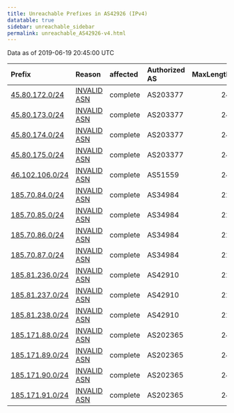 ```yaml
---
title: Unreachable Prefixes in AS42926 (IPv4)
datatable: true
sidebar: unreachable_sidebar
permalink: unreachable_AS42926-v4.html
---
```


Data as of 2019-06-19 20:45:00 UTC


<div class="datatable-begin"></div>

| Prefix                                                   | Reason                                                                                                 | affected   | Authorized AS   |   MaxLength | Anchor                                         |   unreachable /24s |
|:---------------------------------------------------------|:-------------------------------------------------------------------------------------------------------|:-----------|:----------------|------------:|:-----------------------------------------------|-------------------:|
| [45.80.172.0/24](https://stat.ripe.net/45.80.172.0/24)   | [INVALID ASN](https://rpki-validator.ripe.net/announcement-preview?asn=AS42926&prefix=45.80.172.0/24)  | complete   | AS203377        |          24 | [RIPE](unreachable_RIPE_NCC_RPKI_Root-v4.html) |                  1 |
| [45.80.173.0/24](https://stat.ripe.net/45.80.173.0/24)   | [INVALID ASN](https://rpki-validator.ripe.net/announcement-preview?asn=AS42926&prefix=45.80.173.0/24)  | complete   | AS203377        |          24 | [RIPE](unreachable_RIPE_NCC_RPKI_Root-v4.html) |                  1 |
| [45.80.174.0/24](https://stat.ripe.net/45.80.174.0/24)   | [INVALID ASN](https://rpki-validator.ripe.net/announcement-preview?asn=AS42926&prefix=45.80.174.0/24)  | complete   | AS203377        |          24 | [RIPE](unreachable_RIPE_NCC_RPKI_Root-v4.html) |                  1 |
| [45.80.175.0/24](https://stat.ripe.net/45.80.175.0/24)   | [INVALID ASN](https://rpki-validator.ripe.net/announcement-preview?asn=AS42926&prefix=45.80.175.0/24)  | complete   | AS203377        |          24 | [RIPE](unreachable_RIPE_NCC_RPKI_Root-v4.html) |                  1 |
| [46.102.106.0/24](https://stat.ripe.net/46.102.106.0/24) | [INVALID ASN](https://rpki-validator.ripe.net/announcement-preview?asn=AS42926&prefix=46.102.106.0/24) | complete   | AS51559         |          24 | [RIPE](unreachable_RIPE_NCC_RPKI_Root-v4.html) |                  1 |
| [185.70.84.0/24](https://stat.ripe.net/185.70.84.0/24)   | [INVALID ASN](https://rpki-validator.ripe.net/announcement-preview?asn=AS42926&prefix=185.70.84.0/24)  | complete   | AS34984         |          22 | [RIPE](unreachable_RIPE_NCC_RPKI_Root-v4.html) |                  1 |
| [185.70.85.0/24](https://stat.ripe.net/185.70.85.0/24)   | [INVALID ASN](https://rpki-validator.ripe.net/announcement-preview?asn=AS42926&prefix=185.70.85.0/24)  | complete   | AS34984         |          22 | [RIPE](unreachable_RIPE_NCC_RPKI_Root-v4.html) |                  1 |
| [185.70.86.0/24](https://stat.ripe.net/185.70.86.0/24)   | [INVALID ASN](https://rpki-validator.ripe.net/announcement-preview?asn=AS42926&prefix=185.70.86.0/24)  | complete   | AS34984         |          22 | [RIPE](unreachable_RIPE_NCC_RPKI_Root-v4.html) |                  1 |
| [185.70.87.0/24](https://stat.ripe.net/185.70.87.0/24)   | [INVALID ASN](https://rpki-validator.ripe.net/announcement-preview?asn=AS42926&prefix=185.70.87.0/24)  | complete   | AS34984         |          22 | [RIPE](unreachable_RIPE_NCC_RPKI_Root-v4.html) |                  1 |
| [185.81.236.0/24](https://stat.ripe.net/185.81.236.0/24) | [INVALID ASN](https://rpki-validator.ripe.net/announcement-preview?asn=AS42926&prefix=185.81.236.0/24) | complete   | AS42910         |          22 | [RIPE](unreachable_RIPE_NCC_RPKI_Root-v4.html) |                  1 |
| [185.81.237.0/24](https://stat.ripe.net/185.81.237.0/24) | [INVALID ASN](https://rpki-validator.ripe.net/announcement-preview?asn=AS42926&prefix=185.81.237.0/24) | complete   | AS42910         |          22 | [RIPE](unreachable_RIPE_NCC_RPKI_Root-v4.html) |                  1 |
| [185.81.238.0/24](https://stat.ripe.net/185.81.238.0/24) | [INVALID ASN](https://rpki-validator.ripe.net/announcement-preview?asn=AS42926&prefix=185.81.238.0/24) | complete   | AS42910         |          22 | [RIPE](unreachable_RIPE_NCC_RPKI_Root-v4.html) |                  1 |
| [185.171.88.0/24](https://stat.ripe.net/185.171.88.0/24) | [INVALID ASN](https://rpki-validator.ripe.net/announcement-preview?asn=AS42926&prefix=185.171.88.0/24) | complete   | AS202365        |          24 | [RIPE](unreachable_RIPE_NCC_RPKI_Root-v4.html) |                  1 |
| [185.171.89.0/24](https://stat.ripe.net/185.171.89.0/24) | [INVALID ASN](https://rpki-validator.ripe.net/announcement-preview?asn=AS42926&prefix=185.171.89.0/24) | complete   | AS202365        |          24 | [RIPE](unreachable_RIPE_NCC_RPKI_Root-v4.html) |                  1 |
| [185.171.90.0/24](https://stat.ripe.net/185.171.90.0/24) | [INVALID ASN](https://rpki-validator.ripe.net/announcement-preview?asn=AS42926&prefix=185.171.90.0/24) | complete   | AS202365        |          24 | [RIPE](unreachable_RIPE_NCC_RPKI_Root-v4.html) |                  1 |
| [185.171.91.0/24](https://stat.ripe.net/185.171.91.0/24) | [INVALID ASN](https://rpki-validator.ripe.net/announcement-preview?asn=AS42926&prefix=185.171.91.0/24) | complete   | AS202365        |          24 | [RIPE](unreachable_RIPE_NCC_RPKI_Root-v4.html) |                  1 |

<div class="datatable-end"></div>